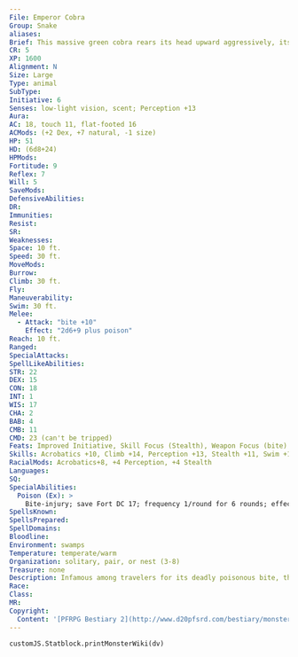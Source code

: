 ```yaml
---
File: Emperor Cobra
Group: Snake
aliases: 
Brief: This massive green cobra rears its head upward aggressively, its brightly colored, scaly hood flaring in an unmistakable warning.
CR: 5
XP: 1600
Alignment: N
Size: Large
Type: animal
SubType: 
Initiative: 6
Senses: low-light vision, scent; Perception +13
Aura: 
AC: 18, touch 11, flat-footed 16
ACMods: (+2 Dex, +7 natural, -1 size)
HP: 51
HD: (6d8+24)
HPMods: 
Fortitude: 9
Reflex: 7
Will: 5
SaveMods: 
DefensiveAbilities: 
DR: 
Immunities: 
Resist: 
SR: 
Weaknesses: 
Space: 10 ft.
Speed: 30 ft.
MoveMods: 
Burrow: 
Climb: 30 ft.
Fly: 
Maneuverability: 
Swim: 30 ft.
Melee: 
  - Attack: "bite +10"
    Effect: "2d6+9 plus poison"
Reach: 10 ft.
Ranged: 
SpecialAttacks: 
SpellLikeAbilities: 
STR: 22
DEX: 15
CON: 18
INT: 1
WIS: 17
CHA: 2
BAB: 4
CMB: 11
CMD: 23 (can't be tripped)
Feats: Improved Initiative, Skill Focus (Stealth), Weapon Focus (bite)
Skills: Acrobatics +10, Climb +14, Perception +13, Stealth +11, Swim +14
RacialMods: Acrobatics+8, +4 Perception, +4 Stealth
Languages: 
SQ: 
SpecialAbilities:
  Poison (Ex): >
    Bite-injury; save Fort DC 17; frequency 1/round for 6 rounds; effect 1d3 Con; cure 2 consecutive saves.
SpellsKnown: 
SpellsPrepared: 
SpellDomains: 
Bloodline: 
Environment: swamps
Temperature: temperate/warm
Organization: solitary, pair, or nest (3-8)
Treasure: none
Description: Infamous among travelers for its deadly poisonous bite, the emperor cobra is a foul-tempered snake typically encountered in bogs. The snake's scales are generally a dark green, with a pale green or even ivory underbelly. Its eyes are bright red and lack the distinctive serpentine slit most snake eyes possess. Emperor cobras are often trained to serve as guardians in temples. They are 16 feet long and weigh 200 pounds.
Race: 
Class: 
MR: 
Copyright:
  Content: '[PFRPG Bestiary 2](http://www.d20pfsrd.com/bestiary/monster-listings/animals/reptiles/snake/emperor-cobra)'
---
```

```dataviewjs
customJS.Statblock.printMonsterWiki(dv)
```

